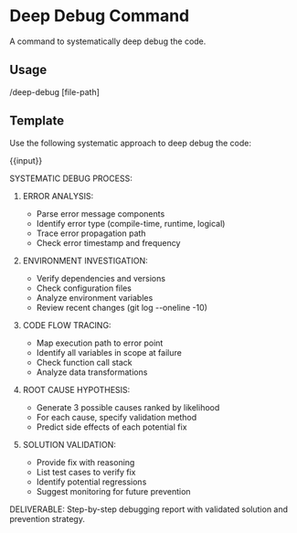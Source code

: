 # Deep Debug Command

A command to systematically deep debug the code.

## Usage
/deep-debug [file-path]

## Template
Use the following systematic approach to deep debug the code:

{{input}}

SYSTEMATIC DEBUG PROCESS:
1. ERROR ANALYSIS:
   - Parse error message components
   - Identify error type (compile-time, runtime, logical)
   - Trace error propagation path
   - Check error timestamp and frequency

2. ENVIRONMENT INVESTIGATION:
   - Verify dependencies and versions
   - Check configuration files
   - Analyze environment variables
   - Review recent changes (git log --oneline -10)

3. CODE FLOW TRACING:
   - Map execution path to error point
   - Identify all variables in scope at failure
   - Check function call stack
   - Analyze data transformations

4. ROOT CAUSE HYPOTHESIS:
   - Generate 3 possible causes ranked by likelihood
   - For each cause, specify validation method
   - Predict side effects of each potential fix

5. SOLUTION VALIDATION:
   - Provide fix with reasoning
   - List test cases to verify fix
   - Identify potential regressions
   - Suggest monitoring for future prevention

DELIVERABLE: Step-by-step debugging report with validated solution and prevention strategy.